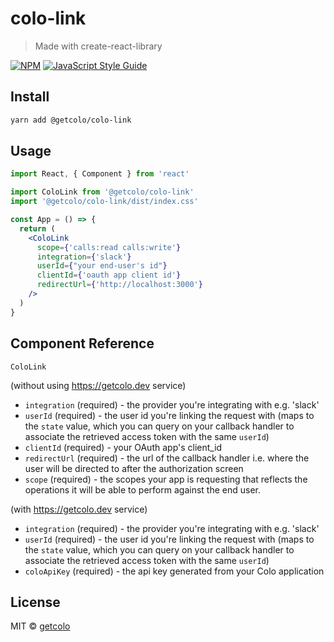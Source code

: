 # colo-link

> Made with create-react-library

[![NPM](https://img.shields.io/npm/v/colo-link.svg)](https://www.npmjs.com/package/colo-link) [![JavaScript Style Guide](https://img.shields.io/badge/code_style-standard-brightgreen.svg)](https://standardjs.com)

## Install

```bash
yarn add @getcolo/colo-link
```

## Usage

```jsx
import React, { Component } from 'react'

import ColoLink from '@getcolo/colo-link'
import '@getcolo/colo-link/dist/index.css'

const App = () => {
  return (
    <ColoLink
      scope={'calls:read calls:write'}
      integration={'slack'}
      userId={"your end-user's id"}
      clientId={'oauth app client id'}
      redirectUrl={'http://localhost:3000'}
    />
  )
}
```

## Component Reference

`ColoLink`

(without using https://getcolo.dev service)

- `integration` (required) - the provider you're integrating with e.g. 'slack'
- `userId` (required) - the user id you're linking the request with (maps to the `state` value, which you can query on your callback handler to associate the retrieved access token with the same `userId`)
- `clientId` (required) - your OAuth app's client_id 
- `redirectUrl` (required) - the url of the callback handler i.e. where the user will be directed to after the authorization screen
- `scope` (required) - the scopes your app is requesting that reflects the operations it will be able to perform against the end user. 

(with https://getcolo.dev service)

- `integration` (required) - the provider you're integrating with e.g. 'slack'
- `userId` (required) - the user id you're linking the request with (maps to the `state` value, which you can query on your callback handler to associate the retrieved access token with the same `userId`)
- `coloApiKey` (required) - the api key generated from your Colo application


## License

MIT © [getcolo](https://github.com/getcolo)

